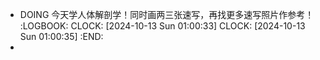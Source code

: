 - DOING 今天学人体解剖学！同时画两三张速写，再找更多速写照片作参考！
  :LOGBOOK:
  CLOCK: [2024-10-13 Sun 01:00:33]
  CLOCK: [2024-10-13 Sun 01:00:35]
  :END:
-